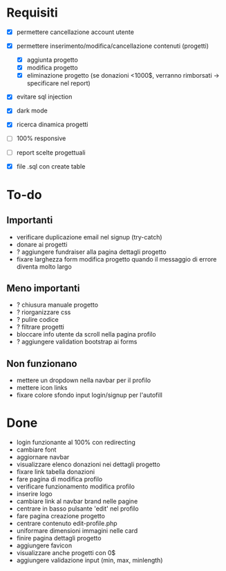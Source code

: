 # Requisiti
- [x] permettere cancellazione account utente
- [x] permettere inserimento/modifica/cancellazione contenuti (progetti)
    - [x] aggiunta progetto
    - [x] modifica progetto
    - [x] eliminazione progetto (se donazioni <1000$, verranno rimborsati -> specificare nel report)
- [x] evitare sql injection
- [x] dark mode
- [x] ricerca dinamica progetti
- [ ] 100% responsive
- [ ] report scelte progettuali
- [x] file .sql con create table


# To-do
## Importanti
- verificare duplicazione email nel signup (try-catch)
- donare ai progetti
- ? aggiungere fundraiser alla pagina dettagli progetto
- fixare larghezza form modifica progetto quando il messaggio di errore diventa molto largo

## Meno importanti
- ? chiusura manuale progetto
- ? riorganizzare css
- ? pulire codice
- ? filtrare progetti
- bloccare info utente da scroll nella pagina profilo
- ? aggiungere validation bootstrap ai forms

## Non funzionano
- mettere un dropdown nella navbar per il profilo
- mettere icon links
- fixare colore sfondo input login/signup per l'autofill


# Done
- login funzionante al 100% con redirecting
- cambiare font
- aggiornare navbar
- visualizzare elenco donazioni nei dettagli progetto
- fixare link tabella donazioni
- fare pagina di modifica profilo
- verificare funzionamento modifica profilo
- inserire logo
- cambiare link al navbar brand nelle pagine
- centrare in basso pulsante 'edit' nel profilo
- fare pagina creazione progetto
- centrare contenuto edit-profile.php
- uniformare dimensioni immagini nelle card
- finire pagina dettagli progetto
- aggiungere favicon
- visualizzare anche progetti con 0$
- aggiungere validazione input (min, max, minlength)